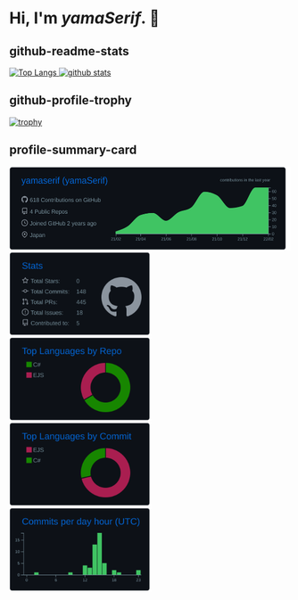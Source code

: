 # Hi, I'm *yamaSerif*. 👋

## github-readme-stats
<p align="left"> 
  <a href="https://github.com/anuraghazra/github-readme-stats">
    <img alt="Top Langs" height="150px" src="https://github-readme-stats.vercel.app/api/top-langs/?username=yamaserif&layout=compact&theme=github_dark" />
    <img alt="github stats" height="150px" src="https://github-readme-stats.vercel.app/api?username=yamaserif&show_icons=true&theme=github_dark" />
  </a>
</p>

## github-profile-trophy
[![trophy](https://github-profile-trophy.vercel.app/?username=yamaserif&theme=darkhub&column=7&margin-w=5)](https://github.com/ryo-ma/github-profile-trophy)

## profile-summary-card
<p align="left"> 
  <a href="https://github.com/vn7n24fzkq/github-profile-summary-cards">
    <img alt="profile-details" height="150px" src="https://raw.githubusercontent.com/yamaserif/yamaserif/main/profile-summary-card-output/github_dark/0-profile-details.svg" />
    <img alt="stats" height="150px" src="https://raw.githubusercontent.com/yamaserif/yamaserif/main/profile-summary-card-output/github_dark/3-stats.svg" />
    <img alt="repos-per-language" height="150px" src="https://raw.githubusercontent.com/yamaserif/yamaserif/main/profile-summary-card-output/github_dark/1-repos-per-language.svg" />
    <img alt="most-commit-language" height="150px" src="https://raw.githubusercontent.com/yamaserif/yamaserif/main/profile-summary-card-output/github_dark/2-most-commit-language.svg" />
    <img alt="productive-time" height="150px" src="https://raw.githubusercontent.com/yamaserif/yamaserif/main/profile-summary-card-output/github_dark/4-productive-time.svg" />
  </a>
</p>
